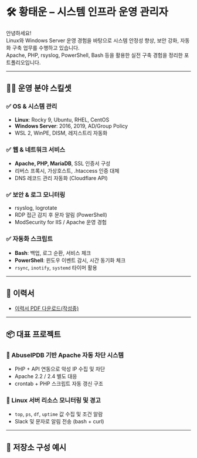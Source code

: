 # 🛠 황태운 – 시스템 인프라 운영 관리자

안녕하세요!  
Linux와 Windows Server 운영 경험을 바탕으로 시스템 안정성 향상, 보안 강화, 자동화 구축 업무를 수행하고 있습니다.  
Apache, PHP, rsyslog, PowerShell, Bash 등을 활용한 실전 구축 경험을 정리한 포트폴리오입니다.

---

## 🧑‍💻 운영 분야 스킬셋

### ✅ OS & 시스템 관리
- **Linux**: Rocky 9, Ubuntu, RHEL, CentOS
- **Windows Server**: 2016, 2019, AD/Group Policy
- WSL 2, WinPE, DISM, 레지스트리 자동화

### ✅ 웹 & 네트워크 서비스
- **Apache, PHP, MariaDB**, SSL 인증서 구성
- 리버스 프록시, 가상호스트, .htaccess 인증 대체
- DNS 레코드 관리 자동화 (Cloudflare API)

### ✅ 보안 & 로그 모니터링
- rsyslog, logrotate
- RDP 접근 감지 후 문자 알림 (PowerShell)
- ModSecurity for IIS / Apache 운영 경험

### ✅ 자동화 스크립트
- **Bash**: 백업, 로그 순환, 서비스 체크
- **PowerShell**: 윈도우 이벤트 감시, 시간 동기화 체크
- `rsync`, `inotify`, `systemd` 타이머 활용

---

## 📄 이력서

- [이력서 PDF 다운로드(작성중)](./assets/resume.pdf)

---

## 📦 대표 프로젝트

### 🔹 AbuseIPDB 기반 Apache 자동 차단 시스템
- PHP + API 연동으로 악성 IP 수집 및 차단
- Apache 2.2 / 2.4 별도 대응
- crontab + PHP 스크립트 자동 갱신 구조

### 🔹 Linux 서버 리소스 모니터링 및 경고
- `top`, `ps`, `df`, `uptime` 값 수집 및 조건 알람
- Slack 및 문자로 알림 전송 (bash + curl)

---

## 📂 저장소 구성 예시
